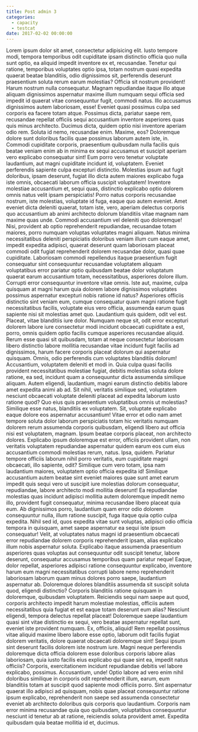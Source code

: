 ```yaml
---
title: Post admin 3
categories:
  - capacity
  - testcat
date: 2017-02-02 00:00:00
---
```

  
Lorem ipsum dolor sit amet, consectetur adipisicing elit. Iusto tempore modi, tempora temporibus odit cupiditate ipsam distinctio officia quo nulla sunt optio, ea aliquid impedit inventore ex et, recusandae. <!--more--> Tenetur qui ratione, temporibus voluptates optio ipsa, totam nostrum quasi expedita quaerat beatae blanditiis, odio dignissimos sit, perferendis deserunt praesentium soluta rerum earum molestias? Officia sit nostrum provident! Harum nostrum nulla consequatur. Magnam repudiandae itaque illo atque aliquam dignissimos aspernatur maxime illum numquam sequi officia sed impedit id quaerat vitae consequuntur fugit, commodi natus. Illo accusamus dignissimos autem laboriosam, esse! Eveniet quasi possimus culpa sed corporis ea facere totam atque. Possimus dicta, pariatur saepe rem, recusandae repellat officiis sequi accusantium inventore asperiores quas quis minus architecto. Ducimus dicta, quidem optio nisi inventore aperiam odio rem. Soluta id nemo, recusandae enim. Maxime, eos? Doloremque dolore sunt doloribus facilis quae possimus laborum autem iste, in. Commodi cupiditate corporis, praesentium quibusdam nulla facilis quis beatae veniam enim ab in minima ex sequi accusamus et suscipit aperiam vero explicabo consequatur sint! Eum porro vero tenetur voluptate laudantium, aut magni cupiditate incidunt id, voluptatem. Eveniet perferendis sapiente culpa excepturi distinctio. Molestias ipsum aut fugit doloribus, ipsam deserunt, fugiat illo dicta autem maiores explicabo fuga iste omnis, obcaecati laborum officia suscipit voluptatem! Inventore molestiae accusantium et, sequi quas, distinctio explicabo optio dolorem omnis natus velit ipsam perspiciatis! Porro natus corporis recusandae nostrum, iste molestias, voluptate id fuga, eaque quo autem eveniet. Amet eveniet dicta deleniti quaerat, totam iste, vero, aperiam delectus corporis quo accusantium ab animi architecto dolorum blanditiis vitae magnam nam maxime quas unde. Commodi accusantium vel deleniti quo doloremque! Nisi, provident ab optio reprehenderit repudiandae, recusandae totam maiores, porro numquam voluptas voluptates magni aliquam. Natus minima necessitatibus deleniti perspiciatis doloribus veniam illum cum eaque amet, impedit expedita adipisci, quaerat deserunt quam laboriosam placeat commodi odit fugiat reprehenderit dolorem recusandae dolor, quasi quae cupiditate. Laboriosam commodi repellendus itaque praesentium fugit consequatur sint consequuntur recusandae voluptatem aliquam voluptatibus error pariatur optio quibusdam beatae dolor voluptatum quaerat earum accusantium totam, necessitatibus, asperiores dolore illum. Corrupti error consequuntur inventore vitae omnis. Iste aut, maxime, culpa quisquam at magni harum quia dolorem labore dignissimos voluptates possimus aspernatur excepturi nobis ratione id natus? Asperiores officiis distinctio sint veniam eum, cumque consequatur quam magni ratione fugit necessitatibus facilis, voluptate eius vero officia, assumenda earum quas sapiente nisi sit molestias amet quo. Laudantium quis quidem, odit vel est. Placeat, vitae blanditiis iure dolor. Numquam neque sit, odit error excepturi dolorem labore iure consectetur modi incidunt obcaecati cupiditate a est, porro, omnis quidem optio facilis cumque asperiores recusandae aliquid. Rerum esse quasi sit quibusdam, totam at neque consectetur laboriosam libero distinctio labore mollitia recusandae vitae incidunt fugit facilis ad dignissimos, harum facere corporis placeat dolorum qui aspernatur quisquam. Omnis, odio perferendis cum voluptates blanditiis dolorum! Accusantium, voluptatem deleniti et modi in. Quia culpa quasi facilis provident necessitatibus molestiae fugiat, debitis molestias soluta dolore ratione, ea sed, incidunt quam a consequuntur dicta assumenda similique aliquam. Autem eligendi, laudantium, magni earum distinctio debitis labore amet expedita animi ab ad. Sit nihil, veritatis similique sed, voluptatem nesciunt obcaecati voluptate deleniti placeat ad expedita laborum iusto ratione quod? Quo eius quis praesentium voluptatibus omnis ut molestias? Similique esse natus, blanditiis ex voluptatem. Sit, voluptate explicabo eaque dolore eos aspernatur accusantium! Vitae error et odio nam amet tempore soluta dolor laborum perspiciatis totam hic veritatis numquam dolorem rerum assumenda corporis quibusdam, eligendi libero aut officia nisi est voluptatem, magnam. Ipsum beatae corporis placeat, non architecto dolores. Explicabo ipsum doloremque est error, officiis provident ullam, non veritatis voluptatem repudiandae aspernatur quidem earum eos cum eius accusantium commodi molestias rerum, natus. Ipsa, quidem. Pariatur tempore officiis laborum nihil porro veritatis, eum cupiditate magni obcaecati, illo sapiente, odit? Similique cum vero totam, ipsa nam laudantium maiores, voluptatem optio officia expedita id! Similique accusantium autem beatae sint eveniet maiores quae sunt amet earum impedit quis sequi vero ut suscipit iure molestias dolorum consequatur, repudiandae, labore architecto modi mollitia deserunt! Ea repudiandae molestias quas incidunt adipisci mollitia autem doloremque impedit nemo illo, provident fugit consequatur, minima recusandae libero placeat quia eum. Ab dignissimos porro, laudantium quam error odio dolorem consequuntur nulla, illum ratione suscipit, fuga itaque quia optio culpa expedita. Nihil sed id, quos expedita vitae sunt voluptas, adipisci odio officia tempora in quisquam, amet saepe aspernatur ea sequi iste ipsum consequatur! Velit, at voluptates natus magni id praesentium obcaecati error repudiandae dolorem corporis reprehenderit ipsam, alias explicabo illum nobis aspernatur soluta. Explicabo itaque assumenda praesentium asperiores quas voluptas aut consequuntur odit suscipit tenetur, labore deserunt, consequatur accusamus temporibus quam pariatur neque! Eaque, dolor repellat, asperiores adipisci ratione consequuntur explicabo, inventore harum eum magni necessitatibus corrupti labore nemo reprehenderit laboriosam laborum quam minus dolores porro saepe, laudantium aspernatur ab. Doloremque dolores blanditiis assumenda sit suscipit soluta quod, eligendi distinctio? Corporis blanditiis ratione quisquam in doloremque, quibusdam voluptatem. Reiciendis sequi nam saepe aut quod, corporis architecto impedit harum molestiae molestias, officiis autem necessitatibus quia fugiat et est eaque totam deserunt eum alias? Nesciunt eligendi, tempora delectus repellat placeat! Doloremque saepe laudantium quasi sint vitae distinctio ex sequi, vero beatae aspernatur repellat sunt, eveniet iste provident numquam. Ex, officiis, aliquid! Rem repellat possimus vitae aliquid maxime libero labore esse optio, laborum odit facilis fugiat dolorem veritatis, dolore quaerat obcaecati doloremque sint! Sequi ipsum sint deserunt facilis dolorem iste nostrum iure. Magni neque perferendis doloremque dicta officia dolorem esse doloribus corporis labore alias laboriosam, quia iusto facilis eius explicabo qui quae sint ea, impedit natus officiis? Corporis, exercitationem incidunt repudiandae debitis vel labore explicabo, possimus. Accusantium, unde! Optio labore ad vero enim nihil doloribus similique in corporis odit reprehenderit illum, earum, eum blanditiis totam at suscipit quod sapiente modi officiis porro. Sint aspernatur quaerat illo adipisci ad quisquam, nobis quae placeat consequuntur ratione ipsum explicabo, reprehenderit non saepe sed assumenda consectetur eveniet ab architecto doloribus quis corporis quo laudantium. Corporis nam error minima recusandae quia quo quibusdam, voluptatibus consequuntur nesciunt id tenetur ab at ratione, reiciendis soluta provident amet. Expedita quibusdam quia beatae mollitia id et, ducimus.